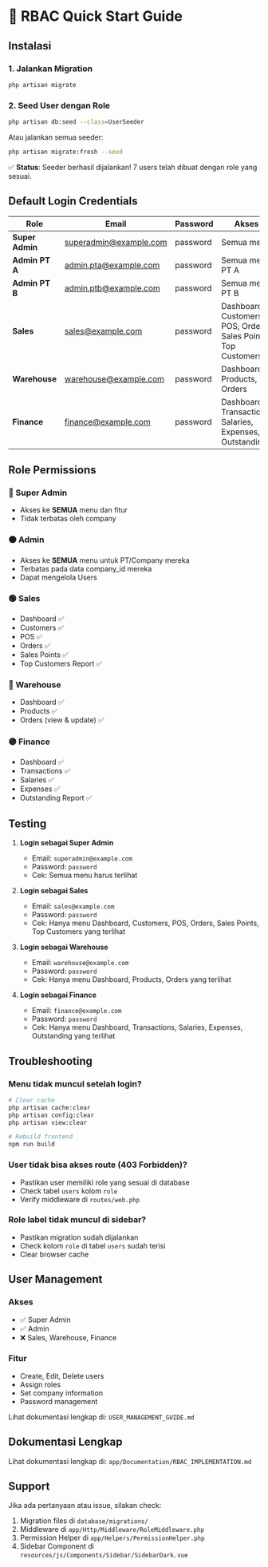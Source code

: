 # 🚀 RBAC Quick Start Guide

## Instalasi

### 1. Jalankan Migration
```bash
php artisan migrate
```

### 2. Seed User dengan Role
```bash
php artisan db:seed --class=UserSeeder
```

Atau jalankan semua seeder:
```bash
php artisan migrate:fresh --seed
```

✅ **Status**: Seeder berhasil dijalankan! 7 users telah dibuat dengan role yang sesuai.

## Default Login Credentials

| Role | Email | Password | Akses |
|------|-------|----------|-------|
| **Super Admin** | superadmin@example.com | password | Semua menu |
| **Admin PT A** | admin.pta@example.com | password | Semua menu PT A |
| **Admin PT B** | admin.ptb@example.com | password | Semua menu PT B |
| **Sales** | sales@example.com | password | Dashboard, Customers, POS, Orders, Sales Points, Top Customers |
| **Warehouse** | warehouse@example.com | password | Dashboard, Products, Orders |
| **Finance** | finance@example.com | password | Dashboard, Transactions, Salaries, Expenses, Outstanding |

## Role Permissions

### 🔴 Super Admin
- Akses ke **SEMUA** menu dan fitur
- Tidak terbatas oleh company

### 🟠 Admin
- Akses ke **SEMUA** menu untuk PT/Company mereka
- Terbatas pada data company_id mereka
- Dapat mengelola Users

### 🟢 Sales
- Dashboard ✅
- Customers ✅
- POS ✅
- Orders ✅
- Sales Points ✅
- Top Customers Report ✅

### 🔵 Warehouse
- Dashboard ✅
- Products ✅
- Orders (view & update) ✅

### 🟣 Finance
- Dashboard ✅
- Transactions ✅
- Salaries ✅
- Expenses ✅
- Outstanding Report ✅

## Testing

1. **Login sebagai Super Admin**
   - Email: `superadmin@example.com`
   - Password: `password`
   - Cek: Semua menu harus terlihat

2. **Login sebagai Sales**
   - Email: `sales@example.com`
   - Password: `password`
   - Cek: Hanya menu Dashboard, Customers, POS, Orders, Sales Points, Top Customers yang terlihat

3. **Login sebagai Warehouse**
   - Email: `warehouse@example.com`
   - Password: `password`
   - Cek: Hanya menu Dashboard, Products, Orders yang terlihat

4. **Login sebagai Finance**
   - Email: `finance@example.com`
   - Password: `password`
   - Cek: Hanya menu Dashboard, Transactions, Salaries, Expenses, Outstanding yang terlihat

## Troubleshooting

### Menu tidak muncul setelah login?
```bash
# Clear cache
php artisan cache:clear
php artisan config:clear
php artisan view:clear

# Rebuild frontend
npm run build
```

### User tidak bisa akses route (403 Forbidden)?
- Pastikan user memiliki role yang sesuai di database
- Check tabel `users` kolom `role`
- Verify middleware di `routes/web.php`

### Role label tidak muncul di sidebar?
- Pastikan migration sudah dijalankan
- Check kolom `role` di tabel `users` sudah terisi
- Clear browser cache

## User Management

### Akses
- ✅ Super Admin
- ✅ Admin
- ❌ Sales, Warehouse, Finance

### Fitur
- Create, Edit, Delete users
- Assign roles
- Set company information
- Password management

Lihat dokumentasi lengkap di: `USER_MANAGEMENT_GUIDE.md`

## Dokumentasi Lengkap

Lihat dokumentasi lengkap di: `app/Documentation/RBAC_IMPLEMENTATION.md`

## Support

Jika ada pertanyaan atau issue, silakan check:
1. Migration files di `database/migrations/`
2. Middleware di `app/Http/Middleware/RoleMiddleware.php`
3. Permission Helper di `app/Helpers/PermissionHelper.php`
4. Sidebar Component di `resources/js/Components/Sidebar/SidebarDark.vue`
